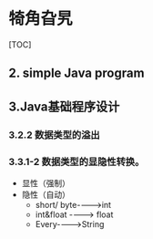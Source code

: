 # 犄角旮旯

[TOC]

## 2. simple Java program



## 3.Java基础程序设计

### 3.2.2	数据类型的溢出

### 3.3.1-2  	数据类型的显隐性转换。

- 显性（强制）
- 隐性（自动）
  - short/ byte---->int
  - int&float ----> float
  - Every---->String